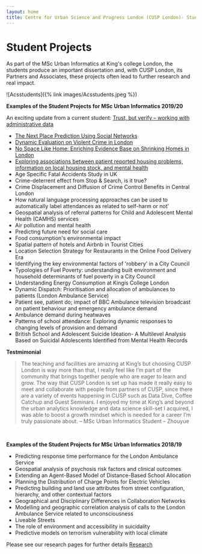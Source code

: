 ```yaml
---
layout: home
title: Centre for Urban Science and Progress London (CUSP London)- Student Projects
---
```


<h1>Student Projects</h1>

As part of the MSc Urban Informatics at King's college London, the students produce an important dissertation and, with CUSP London, its Partners and Associates, these projects often lead to further research and real impact.

![Acsstudents]({% link images/Acsstudents.jpeg %})

**Examples of the Student Projects for MSc Urban Informatics 2019/20**

An exciting update from a current student: [Trust, but verify – working with administrative data](https://kingsgeocomputation.org/2020/02/19/trust-but-verify-working-with-administrative-data/)

- [The Next Place Prediction Using Social Networks](https://media.kcl.ac.uk/media/The+Next+Place+Prediction+Using+Social+Networks/1_3h5y59nn)
- [Dynamic Evaluation on Violent Crime in London](https://media.kcl.ac.uk/media/Dynamic+Evaluation+on+Violent+Crime+in+London/1_1ijbxpva)
- [No Space Like Home: Enriching Evidence Base on Shrinking Homes in London](https://media.kcl.ac.uk/media/No+Space+Like+HomeA+Enriching+Evidence+Base+on+Shrinking+Homes+in+London/1_1ygnl78v)
- [Exploring associations between patient reported housing problems, information on local housing stock, and mental health](https://media.kcl.ac.uk/media/A+comparison+of+different+machine+learning+approaches+to+extracting+mentions+of+housing+issues+from+the+clinical+record+interactive+search+%28CRIS%29case/1_oqp03ity)
- Age Specific Fatal Accidents Study in UK
- Crime-deterrent effect from Stop & Search, is it true?
- Crime Displacement and Diffusion of Crime Control Benefits in Central London
- How natural language processing approaches can be used to automatically label attendances as related to self-harm or not’
- Geospatial analysis of referral patterns for Child and Adolescent Mental Health (CAMHS) services
- Air pollution and mental health
- Predicting future need for social care
- Food consumption's environmental impact
- Spatial pattern of hotels and Airbnb in Tourist Cities
- Location Selection Strategy for Restaurants in the Online Food Delivery Era
- Identifying the key environmental factors of 'robbery' in a City Council
- Typologies of Fuel Poverty: understanding built environment and household determinants of fuel poverty in a City Council
- Understanding Energy Consumption at Kingís College London
- Dynamic Dispatch: Prioritisation and allocation of ambulances to patients (London Ambulance Service)
- Patient see, patient do; impact of BBC Ambulance television broadcast on patient behaviour and emergency ambulance demand
- Ambulance demand during heatwaves
- Patterns of school attendance: Exploring dynamic responses to changing levels of provision and demand
- British School and Adolescent Suicide Ideation- A Multilevel Analysis Based on Suicidal Adolescents Identified from Mental Health Records

**Testmimonial**

<blockquote>The teaching and facilities are amazing at King’s but choosing CUSP London is way more than that, I really feel like I’m part of the community that brings together people who are eager to learn and grow. The way that CUSP London is set up has made it really easy to meet and collaborate with people from partners of CUSP, since there are a variety of events happening in CUSP such as Data Dive, Coffee Catchup and Guest Seminars. I enjoyed my time at King’s and beyond the urban analytics knowledge and data science skill-set I acquired, I was able to boost a growth mindset which is needed for a career I’m truly passionate about. – MSc Urban Informatics Student – Zhouyue</blockquote>
<BR>

**Examples of the Student Projects for MSc Urban Informatics 2018/19**

- Predicting response time performance for the London Ambulance Service
- Geospatial analysis of psychosis risk factors and clinical outcomes
- Extending an Agent-Based Model of Distance-Based School Allocation
- Planning the Distribution of Charge Points for Electric Vehicles
- Predicting building and land use attributes from street configuration, hierarchy, and other contextual factors
- Geographical and Disciplinary Differences in Collaboration Networks
- Modelling and geographic correlation analysis of calls to the London Ambulance Service related to unconsciousness
- Liveable Streets
- The role of environment and accessibility in suicidality
- Predictive models on terrorism vulnerability with local climate
  
Please see our research pages for further details [Research](https://cusplondon.ac.uk/research.html)

